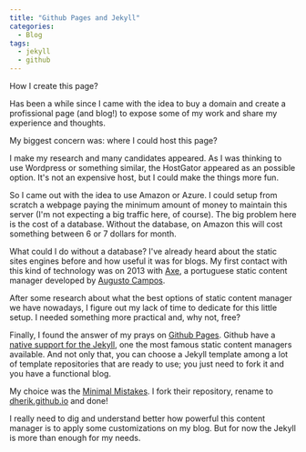 ```yaml
---
title: "Github Pages and Jekyll"
categories:
  - Blog
tags:
  - jekyll
  - github
---
```


How I create this page?

Has been a while since I came with the idea to buy a domain and create a profissional page (and blog!) to expose some of my work and share my experience and thoughts.

My biggest concern was: where I could host this page?

I make my research and many candidates appeared. As I was thinking to use Wordpress or something similar, the HostGator appeared as an possible option. It's not an expensive host, but I could make the things more fun.

So I came out with the idea to use Amazon or Azure. I could setup from scratch a webpage paying the minimum amount of money to maintain this server (I'm not expecting a big traffic here, of course). The big problem here is the cost of a database. Without the database, on Amazon this will cost something between 6 or 7 dollars for month. 

What could I do without a database? I've already heard about the static sites engines before and how useful it was for blogs. My first contact with this kind of technology was on 2013 with [Axe](http://augustocampos.net/axe/blog/2013/06/o-que-e-o-axe.html), a portuguese static content manager developed by [Augusto Campos](https://twitter.com/augustocc).

After some research about what the best options of static content manager we have nowadays, I figure out my lack of time to dedicate for this little setup. I needed something more practical and, why not, free? 

Finally, I found the answer of my prays on [Github Pages](https://pages.github.com/). Github have a [native support for the Jekyll](https://jekyllrb.com/docs/github-pages/), one the most famous static content managers available. And not only that, you can choose a Jekyll template among a lot of template repositories that are ready to use; you just need to fork it and you have a functional blog. 

My choice was the [Minimal Mistakes](https://mmistakes.github.io/minimal-mistakes/). I fork their repository, rename to [dherik.github.io](https://dherik.github.io) and done!

I really need to dig and understand better how powerful this content manager is to apply some customizations on my blog. But for now the Jekyll is more than enough for my needs. 